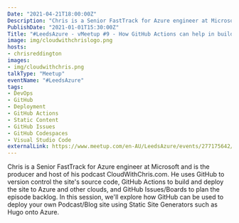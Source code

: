 ```yaml
---
Date: "2021-04-21T18:00:00Z"
Description: "Chris is a Senior FastTrack for Azure engineer at Microsoft and is the producer and host of his podcast CloudWithChris.com. He uses GitHub to version control the site's source code, GitHub Actions to build and deploy the site to Azure and other clouds, and GitHub Issues/Boards to plan the episode backlog. In this session, we'll explore how GitHub can be used to deploy your own Podcast/Blog site using Static Site Generators such as Hugo onto Azure."
PublishDate: "2021-01-01T15:30:00Z"
Title: "#LeedsAzure - vMeetup #9 - How GitHub Actions can help in building and deploying a static site and more"
image: img/cloudwithchrislogo.png
hosts:
- chrisreddington
images:
- img/cloudwithchris.png
talkType: "Meetup"
eventName: "#LeedsAzure"
tags:
- DevOps
- GitHub
- Deployment
- GitHub Actions
- Static Content
- GitHub Issues
- GitHub Codespaces
- Visual Studio Code
externalLink: https://www.meetup.com/en-AU/LeedsAzure/events/277175642/
---
```

Chris is a Senior FastTrack for Azure engineer at Microsoft and is the producer and host of his podcast CloudWithChris.com. He uses GitHub to version control the site's source code, GitHub Actions to build and deploy the site to Azure and other clouds, and GitHub Issues/Boards to plan the episode backlog. In this session, we'll explore how GitHub can be used to deploy your own Podcast/Blog site using Static Site Generators such as Hugo onto Azure.

